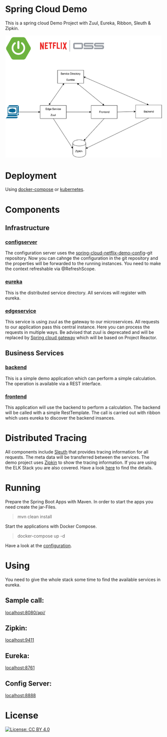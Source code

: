 # Spring Cloud Demo

This is a spring cloud Demo Project with Zuul, Eureka, Ribbon, Sleuth &amp; Zipkin. 

![System diagram](Spring_cloud.png)

# Deployment

Using [docker-compose](docker-compose.yml) or [kubernetes](provision/kubernetes).

# Components

## Infrastructure

### [configserver](configserver/README.md)

The configuration server uses the [spring-cloud-netflix-demo-config](https://github.com/marcopaga/spring-cloud-netflix-demo-config/)-git repository.
Now you can cahnge the configuration in the git repository and the properties will be forwarded to the running instances. You need to make the context refreshable via @RefreshScope.

### [eureka](eureka/README.md)

This is the distributed service directory. All services will register with eureka.

### [edgeservice](edgeservice/README.md)

This service is using zuul as the gateway to our microservices. All requests to our application pass this central instance.
Here you can process the requests in multiple ways.
Be advised that zuul is deprecated and will be replaced by [Spring cloud gateway](http://cloud.spring.io/spring-cloud-gateway/) which will be based on Project Reactor.

## Business Services

### [backend](backend/README.md)

This is a simple demo application which can perform a simple calculation. The operation is available via a REST interface.

### [frontend](frontend/README.md)

This application will use the backend to perform a calculation. The backend will be called with a simple RestTemplate.
The call is carried out with ribbon which uses eureka to discover the backend insances.

# Distributed Tracing

All components include [Sleuth](http://cloud.spring.io/spring-cloud-static/spring-cloud-sleuth/1.2.5.RELEASE/single/spring-cloud-sleuth.html#_terminology) that provides tracing information for all requests. The meta data will be transferred between the services.
The demo project uses [Zipkin](http://zipkin.io/) to show the tracing information.
If you are using the ELK Stack you are also covered. Have a look [here](http://cloud.spring.io/spring-cloud-static/spring-cloud-sleuth/1.2.5.RELEASE/single/spring-cloud-sleuth.html#_log_correlation) to find the details. 

# Running

Prepare the Spring Boot Apps with Maven. In order to start the apps you need create the jar-Files.

> mvn clean install 

Start the applications with Docker Compose.

> docker-compose up -d

Have a look at the [configuration](docker-compose.yml).

# Using

You need to give the whole stack some time to find the available services in eureka.

## Sample call:

[localhost:8080/api/](http://localhost:8080/frontend/)

## Zipkin:

[localhost:9411](http://localhost:9411/)

## Eureka:

[localhost:8761](http://localhost:8761/)

## Config Server:

[localhost:8888](http://localhost:8888/)

# License

[![License: CC BY 4.0](https://licensebuttons.net/l/by/4.0/80x15.png)](https://creativecommons.org/licenses/by/4.0/)
